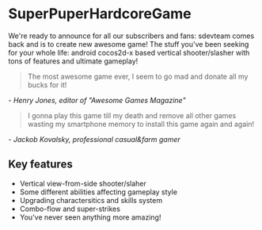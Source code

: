# SuperPuperHardcoreGame
We're ready to announce for all our subscribers and fans: sdevteam comes back and is to create new awesome game!
The stuff you've been seeking for your whole life: android cocos2d-x based vertical shooter/slasher with tons of features and ultimate gameplay!
> The most awesome game ever, I seem to go mad and donate all my bucks for it!

\- *Henry Jones, editor of "Awesome Games Magazine"*

> I gonna play this game till my death and remove all other games wasting my smartphone memory to install this game again and again!

\- *Jackob Kovalsky, professional casual&farm gamer*

## Key features
- Vertical view-from-side shooter/slaher
- Some different abilities affecting gameplay style
- Upgrading charactersitics and skills system
- Combo-flow and super-strikes
- You've never seen anything more amazing!
